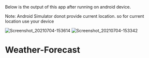 Below is the output of this app after running on android device.

Note: Android Simulator donot provide current location. so for current location use your device


![Screenshot_20210704-153614](https://user-images.githubusercontent.com/74084740/124381132-6dec8680-dcde-11eb-948a-865c9ee21686.png)
![Screenshot_20210704-153342](https://user-images.githubusercontent.com/74084740/124381133-73e26780-dcde-11eb-8952-b918023a3665.png)
# Weather-Forecast
